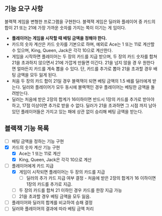 ## 기능 요구 사항

블랙잭 게임을 변형한 프로그램을 구현한다. 블랙잭 게임은 딜러와 플레이어 중 카드의 합이 21 또는 21에 가장 가까운 숫자를 가지는 쪽이 이기는 게 임이다.

- **플레이어는 게임을 시작할 때 배팅 금액을 정해야 한다.**
- 카드의 숫자 계산은 카드 숫자를 기본으로 하며, 예외로 Ace는 1 또는 11로 계산할 수 있으며, King, Queen, Jack은 각각 10으로 계산한다.
- 게임을 시작하면 플레이어는 두 장의 카드를 지급 받으며, 두 장의 카드 숫자를 합쳐 21을 초과하지 않으면서 21에 가깝게 만들면 이긴다. 21을 넘지 않을 경 우 원한다면 얼마든지 카드를 계속 뽑을 수 있다. 단, 카드를 추가로 뽑아 21을 초과할 경우 배팅 금액을 모두 잃게 된다.
- 처음 두 장의 카드 합이 21일 경우 블랙잭이 되면 베팅 금액의 1.5 배를 딜러에게 받는다. 딜러와 플레이어가 모두 동시에 블랙잭인 경우 플레이어는 베팅한 금액을 돌려받는다.
- 딜러는 처음에 받은 2장의 합계가 16이하이면 반드시 1장의 카드를 추가로 받아야 하고, 17점 이상이면 추가로 받을 수 없다. 딜러가 21을 초과하면 그 시점 까지 남아 있던 플레이어들은 가지고 있는 패에 상관 없이 승리해 베팅 금액을 받는다.


## 블랙잭 기능 목록

- [ ]  배팅 금액을 정하는 기능 구현
- [x]  카드의 숫자 계산 기능 구현
    - [x] Ace는 1 또는 11로 계산
    - [x] King, Queen, Jack은 각각 10으로 계산
- [ ]  플레이어에게 카드 지급
   - [x]  게임이 시작되면 플레이어는 두 장의 카드를 지급
      - [ ]  딜러의 추가 카드 지급 여부 결정 - 처음에 받은 2장의 합계가 16 이하이면 1장의 카드를 추가로 지급.
   - [ ]  두 장의 카드를 합쳐 21 이하인 경우 카드를 한장 지급 가능
   - [ ]  21을 초과할 경우 베팅 금액을 모두 잃음.
- [ ]  플레이어와 딜러의 합계를 비교하여 승패 결정
- [ ]  딜러와 플레이어의 결과에 따라 베팅 금액 처리